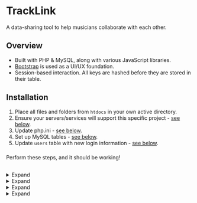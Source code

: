 
# TrackLink

A data-sharing tool to help musicians collaborate with each other.

## Overview

* Built with PHP & MySQL, along with various JavaScript libraries.
* [Bootstrap](http://getbootstrap.com) is used as a UI/UX foundation.
* Session-based interaction. All keys are hashed before they are stored in their table.

## Installation

1. Place all files and folders from `htdocs` in your own active directory.
2. Ensure your servers/services will support this specific project - [see below](#build-tools).
3. Update php.ini - [see below](#update-phpini).
4. Set up MySQL tables - [see below](#build-mysql-database).
5. Update `users` table with new login information - [see below](#update-users-table).

###
Perform these steps, and it should be working!
##

<details>

#### Build Tools:

<summary>Expand</summary>

Here's a list of the external tools I used when developing this project.

| Service    | Version |
|------------|---------|
| MAMP       | 4.1.1   |
| Apache     | 2.2.31  |
| PHP        | 7.1.1   |
| MySQL      | 5.6.35  |
| phpMyAdmin | 4.6.5.2 |

</details>

<details>

#### Update `php.ini`

<summary>Expand</summary>

- Your php.ini will likely need to be updated to allow for larger file uploads, I recommend these values:

###### LINE 373

```php
post_max_size = 256M
```

###### LINE 481

```php
upload_max_filesize = 256M
```

</details>

<details>

#### Build MySQL Database

<summary>Expand</summary>

- Update username & password for MySQL server & in `includes/dbh.inc.php`.
- Create `tracklink` database, then run this SQL:

```sql
SET SQL_MODE = "NO_AUTO_VALUE_ON_ZERO";
SET time_zone = "+00:00";

--
-- Database: `tracklink`
--

CREATE TABLE `projectfiles` (
  `uuid` int(11) NOT NULL,
  `proj_uuid` int(11) NOT NULL,
  `user_uuid` int(11) NOT NULL,
  `role` tinytext NOT NULL,
  `description` tinytext NOT NULL,
  `filetype` tinytext NOT NULL,
  `time_uploaded` datetime NOT NULL
) ENGINE=InnoDB DEFAULT CHARSET=utf8 ROW_FORMAT=COMPACT;

CREATE TABLE `projects` (
  `uuid` int(11) NOT NULL,
  `user_uuid` int(11) NOT NULL,
  `name` tinytext NOT NULL,
  `lyrics` text NOT NULL,
  `timestamp` datetime NOT NULL
) ENGINE=InnoDB DEFAULT CHARSET=utf8;

CREATE TABLE `users` (
  `uuid` int(11) NOT NULL,
  `name` tinytext NOT NULL,
  `hash` tinytext NOT NULL,
  `role` tinytext NOT NULL
) ENGINE=InnoDB DEFAULT CHARSET=utf8;

INSERT INTO `users` (`uuid`, `name`, `hash`, `role`) VALUES
(1, 'admin-username', 'hashed-password', 'admin'),
(2, 'user-username', 'hashed-password', 'user');

ALTER TABLE `projectfiles`
  ADD PRIMARY KEY (`uuid`),
  ADD UNIQUE KEY `stem_id` (`uuid`);

ALTER TABLE `projects`
  ADD PRIMARY KEY (`uuid`),
  ADD UNIQUE KEY `uid` (`uuid`);

ALTER TABLE `users`
  ADD PRIMARY KEY (`uuid`),
  ADD UNIQUE KEY `uuid` (`uuid`);

ALTER TABLE `projectfiles`
  MODIFY `uuid` int(11) NOT NULL AUTO_INCREMENT, AUTO_INCREMENT=27;

ALTER TABLE `projects`
  MODIFY `uuid` int(11) NOT NULL AUTO_INCREMENT, AUTO_INCREMENT=10;

ALTER TABLE `users`
  MODIFY `uuid` int(11) NOT NULL AUTO_INCREMENT, AUTO_INCREMENT=11;
```

</details>

<details>

#### Update `users` Table

<summary>Expand</summary>

- Either delete the original rows or modify them to your own accord
	- If creating new rows, `uuid` is set to Auto-Increment - no need to enter a value
	- `name` will be whatever you want the user's username to be
	- `hash` will be the hashed version of the user's password
		- I included my easy hashing tool with the rest of the project in `includes/tools/hash_gen.php`. You'll have to include it manually if you want to use it, or create your own HTML that includes it.
	- `role` will either `user` or `admin`
		- As of now, the only difference is the ability to delete a project. Admins will have more access soon.

</details>
